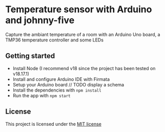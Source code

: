 # Temperature sensor with Arduino and johnny-five

Capture the ambiant temperature of a room with an Arduino Uno board, a TMP36 temperature controller and some LEDs

## Getting started

- Install Node (I recommend v18 since the project has been tested on v18.17.1)
- Install and configure Arduino IDE with Firmata
- Setup your Arduino board // TODO display a schema
- Install the dependencies with `npm install`
- Run the app with `npm start`

## License

This project is licensed under the [MIT license](https://opensource.org/license/mit/)
